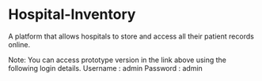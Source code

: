 # Hospital-Inventory
A platform that allows hospitals to store and access all their patient records online.

Note: You can access prototype version in the link above using the following login details.
Username : admin
Password : admin
